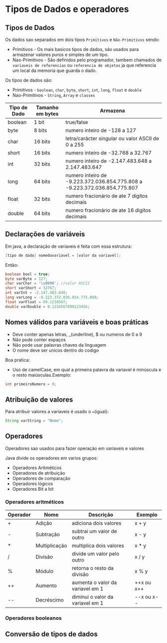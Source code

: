 # Tipos de Dados e operadores
## Tipos de Dados
Os dados sao separados em dois tipos ```Primitivos``` e ```Não-Primitivos``` sendo:
* Primitivos - Os mais basicos tipos de dados, são usados para armazenar valores puros e simples de um tipo.
* Nao-Primitivos - São definidos pelo programador, tambem chamados de ```variaveis de referencias``` ou ```referencia de objetos``` ja que referencia um local da memoria que guarda o dado.

Os tipos de dados são:
* Primitivos - ```boolean```, ```char```, ```byte```, ```short```, ```int```, ```long```, ```float``` e ```double```
* Nao-Primitivos - ```String```, ```Array``` e ```classes``` 

| Tipo de Dado | Tamanho em bytes | Armazena                                                                 |
|--------------|------------------|--------------------------------------------------------------------------|
| boolean      | 1 bit            | true/false                                                               |
| byte         | 8 bits           | numero inteiro de -128 a 127                                             |
| char         | 16 bits          | letra/carácter singular ou valor ASCII de 0 a 255                        |
| short        | 16 bits          | numero inteiro de -32.768 a 32.767                                       |
| int          | 32 bits          | numero inteiro de -2.147.483.648 a 2.147.483.647                         |
| long         | 64 bits          | numero inteiro de -9.223.372.036.854.775.808 a -9.223.372.036.854.775.807|
| float        | 32 bits          | numero fracionário de ate 7 digitos decimais                             |
| double       | 64 bits          | numero fracionário de ate 16 digitos decimais                            |


## Declarações de variáveis
Em java, a declaração de variaveis é feita com essa estrutura:
```Java
[tipo de dado] nomedavariavel = [valor da variavel];
```
Então:
```Java
boolean bool = true;
byte varByte = 127;
char varChar = '\u0000'; //valor ASCII
short varShort = 32767;
int varInt = -2.147.483.648;
long varLong = -9.223.372.036.854.775.808;
float varFloat = 69.123456f;
double varDouble = 0.1234567890123456;
```

##  Nomes válidos para variáveis e boas práticas

* Deve conter apenas letras, _(underline), $ ou numeros de 0 a 9
* Não pode conter espaços
* Não pode usar palavras chaves da linguagem
* O nome deve ser unicos dentro do codigo

Boa pratica:

* Uso de camelCase, em qual a primeira palavra da variavel é minúscula e o resto maiúsculas.Exemplo:
```Java
int primeiroNumero = 0;
```

## Atribuição de valores
Para atribuir valores a variaveis é usado o ``` = ```(igual):
```Java
String varString = "Nome";
```

## Operadores
Operadores sao usados para fazer operação em variaveis e valores

Java divide os operadores em varios grupos:
* Operadores Aritméticos
* Operadores de atribuição
* Operadores de comparação
* Operadores lógicos
* Operadores Bit a bit


### Operadores aritméticos

| Operador| Nome          | Descrição                       | Exemplo   |
|---------|---------------|---------------------------------|-----------|
| +       | Adição        | adiciona dois valores           | x + y     |
| -       | Subtração     | subtrai um valor de outro       | x - y     |
| *       | Multiplicação | multiplica dois valores         | x * y     |
| /       | Divisão       | divide um valor pelo outro      | x / y     |
| %       | Módulo        | retorna o resto da divisão      | x % y     |
| ++      | Aumento       | aumenta o valor da variavel em 1| ++x ou x++|
| --      | Decréscimo    | diminui o valor da variavel em 1| --x ou x--|

### Operadores booleanos


## Conversão de tipos de dados


